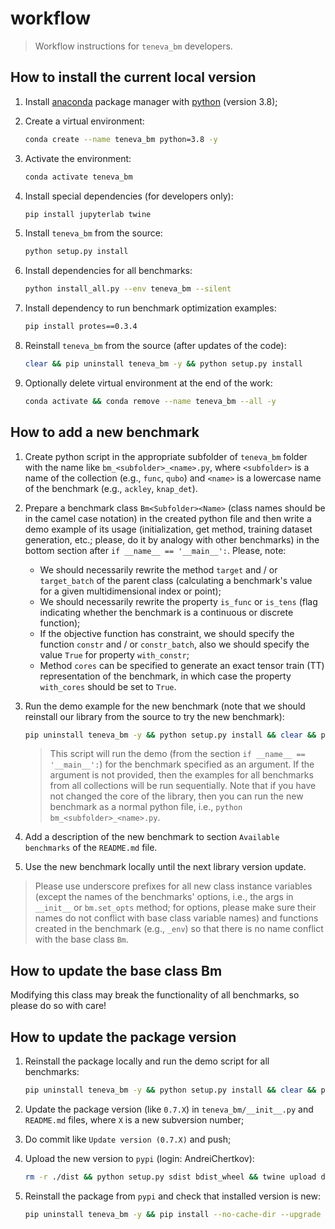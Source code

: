 # workflow

> Workflow instructions for `teneva_bm` developers.


## How to install the current local version

1. Install [anaconda](https://www.anaconda.com) package manager with [python](https://www.python.org) (version 3.8);

2. Create a virtual environment:
    ```bash
    conda create --name teneva_bm python=3.8 -y
    ```

3. Activate the environment:
    ```bash
    conda activate teneva_bm
    ```

4. Install special dependencies (for developers only):
    ```bash
    pip install jupyterlab twine
    ```

5. Install `teneva_bm` from the source:
    ```bash
    python setup.py install
    ```

6. Install dependencies for all benchmarks:
    ```bash
    python install_all.py --env teneva_bm --silent
    ```

7. Install dependency to run benchmark optimization examples:
    ```bash
    pip install protes==0.3.4
    ```

8. Reinstall `teneva_bm` from the source (after updates of the code):
    ```bash
    clear && pip uninstall teneva_bm -y && python setup.py install
    ```

9. Optionally delete virtual environment at the end of the work:
    ```bash
    conda activate && conda remove --name teneva_bm --all -y
    ```


## How to add a new benchmark

1. Create python script in the appropriate subfolder of `teneva_bm` folder with the name like `bm_<subfolder>_<name>.py`, where `<subfolder>` is a name of the collection (e.g., `func`, `qubo`) and `<name>` is a lowercase name of the benchmark (e.g., `ackley`, `knap_det`).

2. Prepare a benchmark class `Bm<Subfolder><Name>` (class names should be in the camel case notation) in the created python file and then write a demo example of its usage (initialization, get method, training dataset generation, etc.; please, do it by analogy with other benchmarks) in the bottom section after `if __name__ == '__main__':`. Please, note:
    - We should necessarily rewrite the method `target` and / or `target_batch` of the parent class (calculating a benchmark's value for a given multidimensional index or point);
    - We should necessarily rewrite the property `is_func` or `is_tens` (flag indicating whether the benchmark is a continuous or discrete function);
    - If the objective function has constraint, we should specify the function `constr` and / or `constr_batch`, also we should specify the value `True` for property `with_constr`;
    - Method `cores` can be specified to generate an exact tensor train (TT) representation of the benchmark, in which case the property `with_cores` should be set to `True`.

3. Run the demo example for the new benchmark (note that we should reinstall our library from the source to try the new benchmark):
    ```bash
    pip uninstall teneva_bm -y && python setup.py install && clear && python demo.py bm_<subfolder>_<name>
    ```
    > This script will run the demo (from the section `if __name__ == '__main__':`) for the benchmark specified as an argument. If the argument is not provided, then the examples for all benchmarks from all collections will be run sequentially. Note that if you have not changed the core of the library, then you can run the new benchmark as a normal python file, i.e., `python bm_<subfolder>_<name>.py`.

4. Add a description of the new benchmark to section `Available benchmarks`  of the `README.md` file.

5. Use the new benchmark locally until the next library version update.

> Please use underscore prefixes for all new class instance variables (except the names of the benchmarks' options, i.e., the args in `__init__` or `bm.set_opts` method; for options, please make sure their names do not conflict with base class variable names) and functions created in the benchmark (e.g., `_env`) so that there is no name conflict with the base class `Bm`.


## How to update the base class Bm

Modifying this class may break the functionality of all benchmarks, so please do so with care!


## How to update the package version

1. Reinstall the package locally and run the demo script for all benchmarks:
    ```bash
    pip uninstall teneva_bm -y && python setup.py install && clear && python demo.py
    ```

2. Update the package version (like `0.7.X`) in `teneva_bm/__init__.py` and `README.md` files, where `X` is a new subversion number;

3. Do commit like `Update version (0.7.X)` and push;

4. Upload the new version to `pypi` (login: AndreiChertkov):
    ```bash
    rm -r ./dist && python setup.py sdist bdist_wheel && twine upload dist/*
    ```

5. Reinstall the package from `pypi` and check that installed version is new:
    ```bash
    pip uninstall teneva_bm -y && pip install --no-cache-dir --upgrade teneva_bm
    ```
